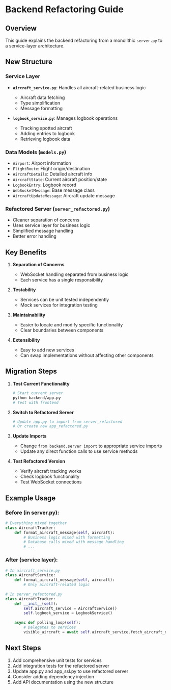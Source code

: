 # Backend Refactoring Guide

## Overview
This guide explains the backend refactoring from a monolithic `server.py` to a service-layer architecture.

## New Structure

### Service Layer
- **`aircraft_service.py`**: Handles all aircraft-related business logic
  - Aircraft data fetching
  - Type simplification
  - Message formatting
  
- **`logbook_service.py`**: Manages logbook operations
  - Tracking spotted aircraft
  - Adding entries to logbook
  - Retrieving logbook data

### Data Models (`models.py`)
- `Airport`: Airport information
- `FlightRoute`: Flight origin/destination
- `AircraftDetails`: Detailed aircraft info
- `AircraftState`: Current aircraft position/state
- `LogbookEntry`: Logbook record
- `WebSocketMessage`: Base message class
- `AircraftUpdateMessage`: Aircraft update message

### Refactored Server (`server_refactored.py`)
- Cleaner separation of concerns
- Uses service layer for business logic
- Simplified message handling
- Better error handling

## Key Benefits

1. **Separation of Concerns**
   - WebSocket handling separated from business logic
   - Each service has a single responsibility
   
2. **Testability**
   - Services can be unit tested independently
   - Mock services for integration testing
   
3. **Maintainability**
   - Easier to locate and modify specific functionality
   - Clear boundaries between components
   
4. **Extensibility**
   - Easy to add new services
   - Can swap implementations without affecting other components

## Migration Steps

1. **Test Current Functionality**
   ```bash
   # Start current server
   python backend/app.py
   # Test with frontend
   ```

2. **Switch to Refactored Server**
   ```bash
   # Update app.py to import from server_refactored
   # Or create new app_refactored.py
   ```

3. **Update Imports**
   - Change `from backend.server import` to appropriate service imports
   - Update any direct function calls to use service methods

4. **Test Refactored Version**
   - Verify aircraft tracking works
   - Check logbook functionality
   - Test WebSocket connections

## Example Usage

### Before (in server.py):
```python
# Everything mixed together
class AircraftTracker:
    def format_aircraft_message(self, aircraft):
        # Business logic mixed with formatting
        # Database calls mixed with message handling
        # ...
```

### After (service layer):
```python
# In aircraft_service.py
class AircraftService:
    def format_aircraft_message(self, aircraft):
        # Only aircraft-related logic
        
# In server_refactored.py
class AircraftTracker:
    def __init__(self):
        self.aircraft_service = AircraftService()
        self.logbook_service = LogbookService()
    
    async def polling_loop(self):
        # Delegates to services
        visible_aircraft = await self.aircraft_service.fetch_aircraft_data()
```

## Next Steps

1. Add comprehensive unit tests for services
2. Add integration tests for the refactored server
3. Update app.py and app_ssl.py to use refactored server
4. Consider adding dependency injection
5. Add API documentation using the new structure